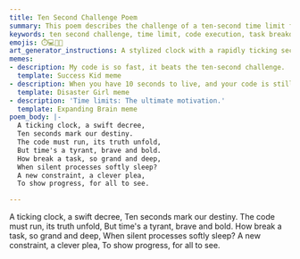 ```yaml
---
title: Ten Second Challenge Poem
summary: This poem describes the challenge of a ten-second time limit for code execution, highlighting the need to break down complex tasks and find clever solutions to demonstrate progress within tight constraints.
keywords: ten second challenge, time limit, code execution, task breakdown, solutions, progress, constraints, ticking clock, destiny
emojis: ⏱️💻🧩💡
art_generator_instructions: A stylized clock with a rapidly ticking second hand, casting a dramatic shadow over a complex, abstract code execution process. The code is struggling to complete within the ten-second limit. A human hand is seen making a "clever plea" or introducing a "new constraint" that causes the code to break down into smaller, glowing, manageable pieces, and progress is visibly made. The overall feeling should be one of urgency, intellectual challenge, and the satisfaction of overcoming tight constraints.
memes:
- description: My code is so fast, it beats the ten-second challenge.
  template: Success Kid meme
- description: When you have 10 seconds to live, and your code is still compiling.
  template: Disaster Girl meme
- description: 'Time limits: The ultimate motivation.'
  template: Expanding Brain meme
poem_body: |-
  A ticking clock, a swift decree,
  Ten seconds mark our destiny.
  The code must run, its truth unfold,
  But time's a tyrant, brave and bold.
  How break a task, so grand and deep,
  When silent processes softly sleep?
  A new constraint, a clever plea,
  To show progress, for all to see.

---
```

A ticking clock, a swift decree,
Ten seconds mark our destiny.
The code must run, its truth unfold,
But time's a tyrant, brave and bold.
How break a task, so grand and deep,
When silent processes softly sleep?
A new constraint, a clever plea,
To show progress, for all to see.